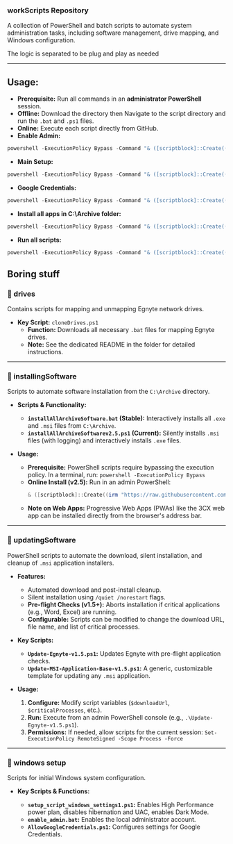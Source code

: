 ### **workScripts Repository**

A collection of PowerShell and batch scripts to automate system administration tasks, including software management, drive mapping, and Windows configuration.

The logic is separated to be plug and play as needed 

-----


##  **Usage:**
* **Prerequisite:** Run all commands in an **administrator PowerShell** session.
* **Offline:** Download the directory then Navigate to the script directory and run the `.bat` and `.ps1` files.
* **Online:** Execute each script directly from GitHub.
* **Enable Admin:**
 ```powershell
 powershell -ExecutionPolicy Bypass -Command "& ([scriptblock]::Create((irm "https://github.com/JevonThompsonx/workScripts/raw/refs/heads/main/windows%20setup/enable_admin.bat")))"
```
* **Main Setup:**
 ```powershell
powershell -ExecutionPolicy Bypass -Command "& ([scriptblock]::Create((irm "https://raw.githubusercontent.com/JevonThompsonx/workScripts/refs/heads/main/windows%20setup/setup_script_windows_settings1_3.ps1")))"
```
* **Google Credentials:**
 ```powershell
powershell -ExecutionPolicy Bypass -Command "& ([scriptblock]::Create((irm "https://github.com/JevonThompsonx/workScripts/raw/refs/heads/main/windows%20setup/AllowGCWPv1.2.ps1")))")))"
```
* **Install all apps in C:\Archive folder:**
```powershell
powershell -ExecutionPolicy Bypass -Command "& ([scriptblock]::Create((irm "https://github.com/JevonThompsonx/workScripts/raw/refs/heads/main/installingSoftware/installAllArchiveSoftwarev2.6.ps1")))"
```
* **Run all scripts:**
```powershell
powershell -ExecutionPolicy Bypass -Command "& ([scriptblock]::Create((irm 'https://raw.githubusercontent.com/JevonThompsonx/workScripts/main/Run-All-Work-Scriptsv1.2.ps1')))"
```

## Boring stuff

### **📂 drives**

Contains scripts for mapping and unmapping Egnyte network drives.

  * **Key Script:** `cloneDrives.ps1`
      * **Function:** Downloads all necessary `.bat` files for mapping Egnyte drives.
      * **Note:** See the dedicated README in the folder for detailed instructions.

-----

### **📂 installingSoftware**

Scripts to automate software installation from the `C:\Archive` directory.

  * **Scripts & Functionality:**

      * **`installAllArchiveSoftware.bat` (Stable):** Interactively installs all `.exe` and `.msi` files from `C:\Archive`.
      * **`installAllArchiveSoftwarev2.5.ps1` (Current):** Silently installs `.msi` files (with logging) and interactively installs `.exe` files.

  * **Usage:**

      * **Prerequisite:** PowerShell scripts require bypassing the execution policy. In a terminal, run: `powershell -ExecutionPolicy Bypass`
      * **Online Install (v2.5):** Run in an admin PowerShell:
        ```powershell
        & ([scriptblock]::Create((irm "https://raw.githubusercontent.com/JevonThompsonx/InstallScripts/refs/heads/main/installingSoftware/installAllArchiveSoftwarev2.5.ps1")))
        ```
      * **Note on Web Apps:** Progressive Web Apps (PWAs) like the 3CX web app can be installed directly from the browser's address bar.

-----

### **📂 updatingSoftware**

PowerShell scripts to automate the download, silent installation, and cleanup of `.msi` application installers.

  * **Features:**

      * Automated download and post-install cleanup.
      * Silent installation using `/quiet /norestart` flags.
      * **Pre-flight Checks (v1.5+):** Aborts installation if critical applications (e.g., Word, Excel) are running.
      * **Configurable:** Scripts can be modified to change the download URL, file name, and list of critical processes.

  * **Key Scripts:**

      * **`Update-Egnyte-v1.5.ps1`:** Updates Egnyte with pre-flight application checks.
      * **`Update-MSI-Application-Base-v1.5.ps1`:** A generic, customizable template for updating any `.msi` application.

  * **Usage:**

    1.  **Configure:** Modify script variables (`$downloadUrl`, `$criticalProcesses`, etc.).
    2.  **Run:** Execute from an admin PowerShell console (e.g., `.\Update-Egnyte-v1.5.ps1`).
    3.  **Permissions:** If needed, allow scripts for the current session: `Set-ExecutionPolicy RemoteSigned -Scope Process -Force`

-----

### **📂 windows setup**

Scripts for initial Windows system configuration.

  * **Key Scripts & Functions:**

      * **`setup_script_windows_settings1.ps1`:** Enables High Performance power plan, disables hibernation and UAC, enables Dark Mode.
      * **`enable_admin.bat`:** Enables the local administrator account.
      * **`AllowGoogleCredentials.ps1`:** Configures settings for Google Credentials.

